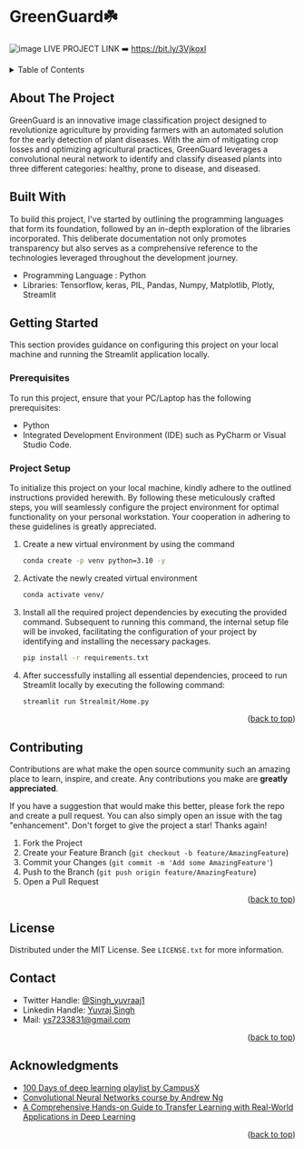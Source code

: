 # GreenGuard☘️


<a name="readme-top"></a>

<!-- PROJECT LOGO -->
![image](https://github.com/yuvraaj2002/GreenGuard.AI/assets/123289647/786c4a92-1fda-4cba-a1dc-7a085b689f34)
LIVE PROJECT LINK ➡️ https://bit.ly/3VjkoxI

<!-- TABLE OF CONTENTS -->
<details>
  <summary>Table of Contents</summary>
  <ol>
    <li><a href="#about-the-project">About The Project</a></li>
   <li><a href="#built-with">Built With</a></li>
    <li>
      <a href="#getting-started">Getting Started</a>
      <ul>
        <li><a href="#prerequisites">Prerequisites</a></li>
        <li><a href="#installation">Installation</a></li>
      </ul>
    </li>
    <li><a href="#contributing">Contributing</a></li>
    <li><a href="#license">License</a></li>
    <li><a href="#contact">Contact</a></li>
    <li><a href="#acknowledgments">Acknowledgments</a></li>
  </ol>
</details>


<!-- ABOUT THE PROJECT -->
## About The Project

GreenGuard is an innovative image classification project designed to revolutionize agriculture by providing farmers with an automated solution for the early detection of plant diseases. With the aim of mitigating crop losses and optimizing agricultural practices, GreenGuard leverages a convolutional neural network to identify and classify diseased plants into three different categories: healthy, prone to disease, and diseased.



## Built With
To build this project, I've started by outlining the programming languages that form its foundation, followed by an in-depth exploration of the libraries incorporated. This deliberate documentation not only promotes transparency but also serves as a comprehensive reference to the technologies leveraged throughout the development journey. 

- Programming Language : Python
- Libraries: Tensorflow, keras, PIL, Pandas, Numpy, Matplotlib, Plotly, Streamlit



<!-- GETTING STARTED -->
## Getting Started
This section provides guidance on configuring this project on your local machine and running the Streamlit application locally.
### Prerequisites
To run this project, ensure that your PC/Laptop has the following prerequisites:
- Python
- Integrated Development Environment (IDE) such as PyCharm or Visual Studio Code.

### Project Setup

To initialize this project on your local machine, kindly adhere to the outlined instructions provided herewith. By following these meticulously crafted steps, you will seamlessly configure the project environment for optimal functionality on your personal workstation. Your cooperation in adhering to these guidelines is greatly appreciated.

1. Create a new virtual environment by using the command
   ```sh
   conda create -p venv python=3.10 -y
   ```
2. Activate the newly created virtual environment
   ```sh
   conda activate venv/
   ```
3. Install all the required project dependencies by executing the provided command. Subsequent to running this command, the internal setup file will be invoked, facilitating the configuration of your project by identifying and installing the necessary packages.
   ```sh
   pip install -r requirements.txt
   ```
4. After successfully installing all essential dependencies, proceed to run Streamlit locally by executing the following command:
   ```sh
   streamlit run Strealmit/Home.py
   ```
<p align="right">(<a href="#readme-top">back to top</a>)</p>



<!-- CONTRIBUTING -->
## Contributing

Contributions are what make the open source community such an amazing place to learn, inspire, and create. Any contributions you make are **greatly appreciated**.

If you have a suggestion that would make this better, please fork the repo and create a pull request. You can also simply open an issue with the tag "enhancement".
Don't forget to give the project a star! Thanks again!

1. Fork the Project
2. Create your Feature Branch (`git checkout -b feature/AmazingFeature`)
3. Commit your Changes (`git commit -m 'Add some AmazingFeature'`)
4. Push to the Branch (`git push origin feature/AmazingFeature`)
5. Open a Pull Request

<p align="right">(<a href="#readme-top">back to top</a>)</p>



<!-- LICENSE -->
## License

Distributed under the MIT License. See `LICENSE.txt` for more information.


<!-- CONTACT -->
## Contact
- Twitter Handle: [@Singh_yuvraaj1](https://twitter.com/Singh_yuvraaj1)
- Linkedin Handle: [Yuvraj Singh](https://www.linkedin.com/in/yuvraj-singh-a4430a215/)
- Mail: [ys7233831@gmail.com](mailto:ys7233831@gmail.com)



<p align="right">(<a href="#readme-top">back to top</a>)</p>



<!-- ACKNOWLEDGMENTS -->
## Acknowledgments



* [100 Days of deep learning playlist by CampusX](https://www.youtube.com/watch?v=2dH_qjc9mFg&list=PLKnIA16_RmvYuZauWaPlRTC54KxSNLtNn)
* [Convolutional Neural Networks course by Andrew Ng](https://www.coursera.org/learn/convolutional-neural-networks)
* [A Comprehensive Hands-on Guide to Transfer Learning with Real-World Applications in Deep Learning](https://towardsdatascience.com/a-comprehensive-hands-on-guide-to-transfer-learning-with-real-world-applications-in-deep-learning-212bf3b2f27a)

<p align="right">(<a href="#readme-top">back to top</a>)</p>

